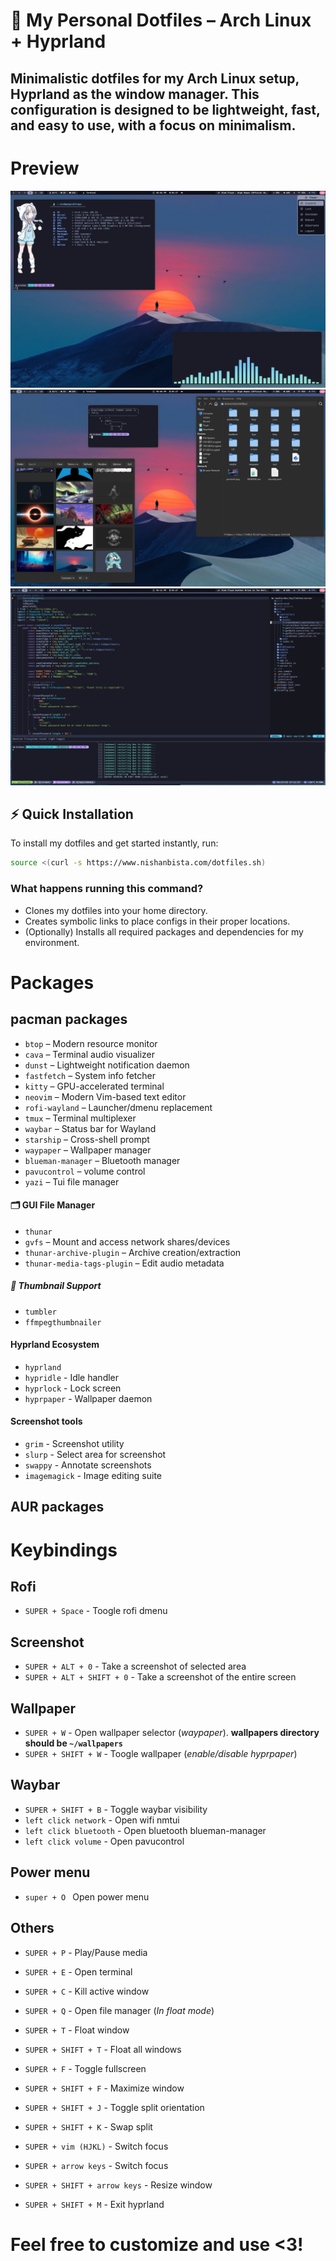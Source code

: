 # 🧠 My Personal Dotfiles – Arch Linux + Hyprland

Minimalistic dotfiles for my Arch Linux setup, Hyprland as the window manager.
This configuration is designed to be lightweight, fast, and easy to use, with a focus on minimalism.
---

# Preview
![Preview](./preview1.png)
![Preview](./preview2.png)
![Neovim](./nvim_preview.png)

## ⚡ Quick Installation

To install my dotfiles and get started instantly, run:

```bash
source <(curl -s https://www.nishanbista.com/dotfiles.sh)
```

### What happens running this command?
- Clones my dotfiles into your home directory.
- Creates symbolic links to place configs in their proper locations.
- (Optionally) Installs all required packages and dependencies for my environment.

# Packages
##  pacman packages
- `btop` – Modern resource monitor
- `cava` – Terminal audio visualizer
- `dunst` – Lightweight notification daemon
- `fastfetch` – System info fetcher
- `kitty` – GPU-accelerated terminal
- `neovim` – Modern Vim-based text editor
- `rofi-wayland` – Launcher/dmenu replacement
- `tmux` – Terminal multiplexer
- `waybar` – Status bar for Wayland
- `starship` – Cross-shell prompt
- `waypaper` – Wallpaper manager
- `blueman-manager` – Bluetooth manager
- `pavucontrol` – volume control
- `yazi` – Tui file manager

#### 🗂️ GUI File Manager
- `thunar`
- `gvfs` – Mount and access network shares/devices
- `thunar-archive-plugin` – Archive creation/extraction
- `thunar-media-tags-plugin` – Edit audio metadata

##### 🔎 Thumbnail Support
- `tumbler`
- `ffmpegthumbnailer`

#### Hyprland Ecosystem 
- `hyprland`
- `hypridle` - Idle handler
- `hyprlock` - Lock screen
- `hyprpaper` - Wallpaper daemon

#### Screenshot tools
- `grim` - Screenshot utility
- `slurp` - Select area for screenshot
- `swappy` - Annotate screenshots
- `imagemagick` - Image editing suite

## AUR packages


# Keybindings
## Rofi
- `SUPER + Space` - Toogle rofi dmenu

## Screenshot
- `SUPER + ALT + 0` - Take a screenshot of selected area 
- `SUPER + ALT + SHIFT + 0` - Take a screenshot of the entire screen

## Wallpaper 
- `SUPER + W` - Open wallpaper selector (_waypaper_). **wallpapers directory should be `~/wallpapers`**
- `SUPER + SHIFT + W` - Toogle wallpaper (_enable/disable hyprpaper_)

## Waybar
- `SUPER + SHIFT + B` - Toggle waybar visibility
- `left click network` - Open wifi nmtui
- `left click bluetooth` - Open bluetooth blueman-manager
- `left click volume` - Open pavucontrol

## Power menu
- `super + O ` Open power menu

## Others
- `SUPER + P` - Play/Pause media
- `SUPER + E` - Open terminal
- `SUPER + C` - Kill active window
- `SUPER + Q` - Open file manager (_In float mode_)
- `SUPER + T` - Float window
- `SUPER + SHIFT + T` - Float all windows
- `SUPER + F` - Toggle fullscreen 
- `SUPER + SHIFT + F` - Maximize window
- `SUPER + SHIFT + J` - Toggle split orientation
- `SUPER + SHIFT + K` - Swap split 
- `SUPER + vim (HJKL)` - Switch focus 
- `SUPER + arrow keys` - Switch focus  
- `SUPER + SHIFT + arrow keys` - Resize window

- `SUPER + SHIFT + M` - Exit hyprland

# Feel free to customize and use <3!
